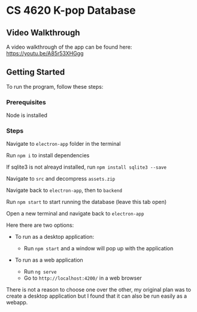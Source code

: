 # CS 4620 K-pop Database

## Video Walkthrough

A video walkthrough of the app can be found here: https://youtu.be/A85r53XHGgg

## Getting Started

To run the program, follow these steps:

### Prerequisites
Node is installed

### Steps
Navigate to `electron-app` folder in the terminal

Run `npm i` to install dependencies

If sqlite3 is not alreayd installed, run `npm install sqlite3 --save`

Navigate to `src` and decompress `assets.zip`

Navigate back to `electron-app`, then to `backend`

Run `npm start` to start running the database (leave this tab open)

Open a new terminal and navigate back to `electron-app`

Here there are two options: 

* To run as a desktop application:

    * Run `npm start` and a window will pop up with the application

* To run as a web application

    * Run `ng serve`
    * Go to `http://localhost:4200/` in a web browser

There is not a reason to choose one over the other, my original plan was to create a desktop application but I found that it can also be run easily as a webapp.
